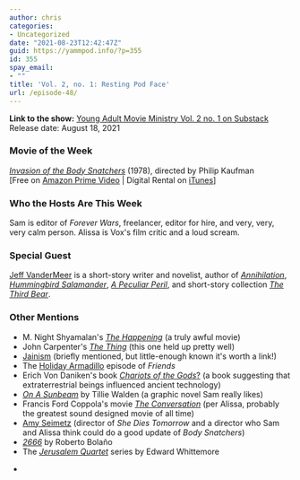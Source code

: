 ```yaml
---
author: chris
categories:
- Uncategorized
date: "2021-08-23T12:42:47Z"
guid: https://yammpod.info/?p=355
id: 355
spay_email:
- ""
title: 'Vol. 2, no. 1: Resting Pod Face'
url: /episode-48/
---
```

**Link to the show:** <a href="https://yammpod.substack.com/p/vol-2-no-1-resting-pod-face" data-type="URL">Young Adult Movie Ministry Vol. 2 no. 1 on Substack</a>  
Release date: August 18, 2021

### Movie of the Week

_[Invasion of the Body Snatchers](https://www.imdb.com/title/tt0039192/?ref_=fn_al_tt_2)_ (1978), directed by Philip Kaufman  
[Free on [Amazon Prime Video](https://www.amazon.com/Invasion-Body-Snatchers-Donald-Sutherland/dp/B079FD6B27) | Digital Rental on [iTunes](https://itunes.apple.com/us/movie/id596004876)]

### Who the Hosts Are This Week

Sam is editor of _Forever Wars_, freelancer, editor for hire, and very, very, very calm person. Alissa is Vox's film critic and a loud scream.

### Special Guest

[Jeff VanderMeer](https://twitter.com/jeffvandermeer) is a short-story writer and novelist, author of _[Annihilation](https://bookshop.org/a/20775/9780374104092)_, _[Hummingbird Salamander](https://bookshop.org/a/20775/9780374173548)_, _[A Peculiar Peril](https://bookshop.org/a/20775/9780374308865)_, and short-story collection _[The Third Bear](https://amzn.to/3yaHZ64)_.

### Other Mentions

  * M. Night Shyamalan's _[The Happening](https://www.imdb.com/title/tt0949731/?ref_=nm_flmg_prd_11)_ (a truly awful movie)
  * John Carpenter's _[The Thing](https://www.imdb.com/title/tt0084787/?ref_=nv_sr_srsg_0)_ (this one held up pretty well)
  * [Jainism](https://en.wikipedia.org/wiki/Jainism) (briefly mentioned, but little-enough known it's worth a link!)
  * The [Holiday Armadillo](https://www.imdb.com/title/tt0583613/) episode of _Friends_
  * Erich Von Daniken's book [_Chariots of the Gods_?](https://en.wikipedia.org/wiki/Chariots_of_the_Gods%3F) (a book suggesting that extraterrestrial beings influenced ancient technology)
  * _[On A Sunbeam](https://bookshop.org/a/20775/9781250178138)_ by Tillie Walden (a graphic novel Sam really likes)
  * Francis Ford Coppola's movie _[The Conversation](https://www.imdb.com/title/tt0071360/?ref_=fn_al_tt_1)_ (per Alissa, probably the greatest sound designed movie of all time)
  * [Amy Seimetz](https://www.imdb.com/name/nm1541272/?ref_=tt_ov_dr) (director of _She Dies Tomorrow_ and a director who Sam and Alissa think could do a good update of _Body Snatchers_)
  * _[2666](https://bookshop.org/a/20775/9780312429218)_ by Roberto Bolaño
  * The _[Jerusalem Quartet](https://www.amazon.com/gp/bookseries/B00CJJQ63A/)_ series by Edward Whittemore
  * <figure class="wp-block-embed is-type-video is-provider-youtube wp-block-embed-youtube wp-embed-aspect-16-9 wp-has-aspect-ratio">

<div class="wp-block-embed__wrapper">
</div></figure>